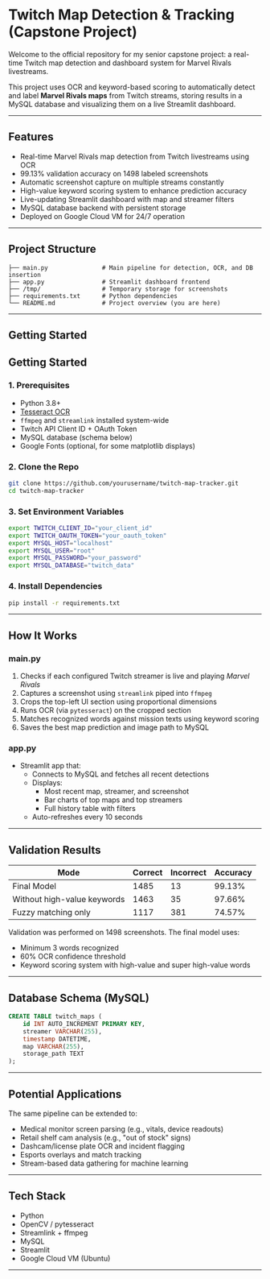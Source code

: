 
# Twitch Map Detection & Tracking (Capstone Project)

Welcome to the official repository for my senior capstone project: a real-time Twitch map detection and dashboard system for Marvel Rivals livestreams.

This project uses OCR and keyword-based scoring to automatically detect and label **Marvel Rivals maps** from Twitch streams, storing results in a MySQL database and visualizing them on a live Streamlit dashboard.

---

## Features

- Real-time Marvel Rivals map detection from Twitch livestreams using OCR
- 99.13% validation accuracy on 1498 labeled screenshots
- Automatic screenshot capture on multiple streams constantly
- High-value keyword scoring system to enhance prediction accuracy
- Live-updating Streamlit dashboard with map and streamer filters
- MySQL database backend with persistent storage
- Deployed on Google Cloud VM for 24/7 operation

---

## Project Structure

```
├── main.py               # Main pipeline for detection, OCR, and DB insertion
├── app.py                # Streamlit dashboard frontend
├── /tmp/                 # Temporary storage for screenshots
├── requirements.txt      # Python dependencies
└── README.md             # Project overview (you are here)
```

---

## Getting Started

## Getting Started

### 1. Prerequisites
- Python 3.8+
- [Tesseract OCR](https://github.com/tesseract-ocr/tesseract)
- `ffmpeg` and `streamlink` installed system-wide
- Twitch API Client ID + OAuth Token
- MySQL database (schema below)
- Google Fonts (optional, for some matplotlib displays)

### 2. Clone the Repo
```bash
git clone https://github.com/yourusername/twitch-map-tracker.git
cd twitch-map-tracker
```

### 3. Set Environment Variables
```bash
export TWITCH_CLIENT_ID="your_client_id"
export TWITCH_OAUTH_TOKEN="your_oauth_token"
export MYSQL_HOST="localhost"
export MYSQL_USER="root"
export MYSQL_PASSWORD="your_password"
export MYSQL_DATABASE="twitch_data"
```

### 4. Install Dependencies
```bash
pip install -r requirements.txt
```

---

## How It Works

### main.py
1. Checks if each configured Twitch streamer is live and playing *Marvel Rivals*
2. Captures a screenshot using `streamlink` piped into `ffmpeg`
3. Crops the top-left UI section using proportional dimensions
4. Runs OCR (via `pytesseract`) on the cropped section
5. Matches recognized words against mission texts using keyword scoring
6. Saves the best map prediction and image path to MySQL

### app.py
- Streamlit app that:
  - Connects to MySQL and fetches all recent detections
  - Displays:
    - Most recent map, streamer, and screenshot
    - Bar charts of top maps and top streamers
    - Full history table with filters
  - Auto-refreshes every 10 seconds

---

## Validation Results

| Mode                        | Correct | Incorrect | Accuracy  |
|-----------------------------|---------|-----------|-----------|
| Final Model                 | 1485    | 13        | 99.13%    |
| Without high-value keywords | 1463    | 35        | 97.66%    |
| Fuzzy matching only         | 1117    | 381       | 74.57%    |

Validation was performed on 1498 screenshots. The final model uses:
- Minimum 3 words recognized
- 60% OCR confidence threshold
- Keyword scoring system with high-value and super high-value words

---

## Database Schema (MySQL)
```sql
CREATE TABLE twitch_maps (
    id INT AUTO_INCREMENT PRIMARY KEY,
    streamer VARCHAR(255),
    timestamp DATETIME,
    map VARCHAR(255),
    storage_path TEXT
);
```

---

## Potential Applications

The same pipeline can be extended to:
- Medical monitor screen parsing (e.g., vitals, device readouts)
- Retail shelf cam analysis (e.g., "out of stock" signs)
- Dashcam/license plate OCR and incident flagging
- Esports overlays and match tracking
- Stream-based data gathering for machine learning

---

## Tech Stack
- Python
- OpenCV / pytesseract
- Streamlink + ffmpeg
- MySQL
- Streamlit
- Google Cloud VM (Ubuntu)

---
